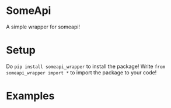 # SomeApi
A simple wrapper for someapi!


# Setup
Do `pip install someapi_wrapper` to install the package!
Write ```from someapi_wrapper import *```
to import the package to your code!


# Examples


